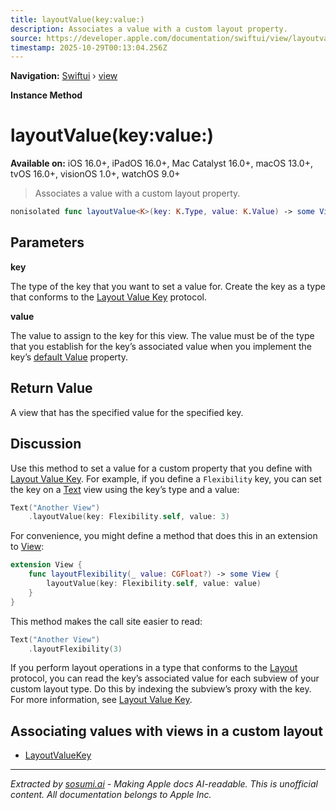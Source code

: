 ```yaml
---
title: layoutValue(key:value:)
description: Associates a value with a custom layout property.
source: https://developer.apple.com/documentation/swiftui/view/layoutvalue(key:value:)
timestamp: 2025-10-29T00:13:04.256Z
---
```


**Navigation:** [Swiftui](/documentation/swiftui) › [view](/documentation/swiftui/view)

**Instance Method**

# layoutValue(key:value:)

**Available on:** iOS 16.0+, iPadOS 16.0+, Mac Catalyst 16.0+, macOS 13.0+, tvOS 16.0+, visionOS 1.0+, watchOS 9.0+

> Associates a value with a custom layout property.

```swift
nonisolated func layoutValue<K>(key: K.Type, value: K.Value) -> some View where K : LayoutValueKey
```

## Parameters

**key**

The type of the key that you want to set a value for. Create the key as a type that conforms to the [Layout Value Key](/documentation/swiftui/layoutvaluekey) protocol.



**value**

The value to assign to the key for this view. The value must be of the type that you establish for the key’s associated value when you implement the key’s [default Value](/documentation/swiftui/layoutvaluekey/defaultvalue) property.



## Return Value

A view that has the specified value for the specified key.

## Discussion

Use this method to set a value for a custom property that you define with [Layout Value Key](/documentation/swiftui/layoutvaluekey). For example, if you define a `Flexibility` key, you can set the key on a [Text](/documentation/swiftui/text) view using the key’s type and a value:

```swift
Text("Another View")
    .layoutValue(key: Flexibility.self, value: 3)
```

For convenience, you might define a method that does this in an extension to [View](/documentation/swiftui/view):

```swift
extension View {
    func layoutFlexibility(_ value: CGFloat?) -> some View {
        layoutValue(key: Flexibility.self, value: value)
    }
}
```

This method makes the call site easier to read:

```swift
Text("Another View")
    .layoutFlexibility(3)
```

If you perform layout operations in a type that conforms to the [Layout](/documentation/swiftui/layout) protocol, you can read the key’s associated value for each subview of your custom layout type. Do this by indexing the subview’s proxy with the key. For more information, see [Layout Value Key](/documentation/swiftui/layoutvaluekey).

## Associating values with views in a custom layout

- [LayoutValueKey](/documentation/swiftui/layoutvaluekey)

---

*Extracted by [sosumi.ai](https://sosumi.ai) - Making Apple docs AI-readable.*
*This is unofficial content. All documentation belongs to Apple Inc.*
